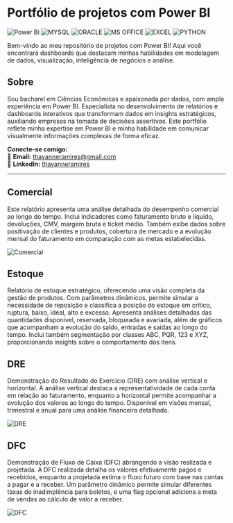 # Portfólio de projetos com Power BI
![Power Bi](https://img.shields.io/badge/power_bi-F2C811?style=for-the-badge&logo=powerbi&logoColor=black)
![MYSQL](https://img.shields.io/badge/MySQL-00000F?style=for-the-badge&logo=mysql&logoColor=white)
![ORACLE](https://img.shields.io/badge/Oracle-Database-brightgreen?style=for-the-badge&logo=oracle)
![MS OFFICE](https://img.shields.io/badge/Microsoft_Office-D83B01?style=for-the-badge&logo=microsoft-office&logoColor=white)
![EXCEL](https://img.shields.io/badge/Microsoft_Excel-217346?style=for-the-badge&logo=microsoft-excel&logoColor=white)
![PYTHON](https://img.shields.io/badge/python-3670A0?style=for-the-badge&logo=python&logoColor=ffdd54)


Bem-vindo ao meu repositório de projetos com Power BI! Aqui você encontrará dashboards que destacam minhas habilidades em modelagem de dados, visualização, inteligência de negócios e análise.

## Sobre
Sou bacharel em Ciências Econômicas e apaixonada por dados, com ampla experiência em Power BI. Especialista no desenvolvimento de relatórios e dashboards interativos que transformam dados em insights estratégicos, auxiliando empresas na tomada de decisões assertivas. Este portfólio reflete minha expertise em Power BI e minha habilidade em comunicar visualmente informações complexas de forma eficaz. 

**Conecte-se comigo:**  
📧 **Email:** [thayanneramires@gmail.com](mailto:thayanneramires@gmail.com)  
💼 **LinkedIn:** [thayanneramires](https://www.linkedin.com/in/thayanneramires/)

---
## Comercial
Este relatório apresenta uma análise detalhada do desempenho comercial ao longo do tempo. Inclui indicadores como faturamento bruto e líquido, devoluções, CMV, margem bruta e ticket médio. Também exibe dados sobre positivação de clientes e produtos, cobertura de mercado e a evolução mensal do faturamento em comparação com as metas estabelecidas.

![Comercial](https://github.com/user-attachments/assets/090bb779-51bf-4bf2-85d1-dd7b0b9da07c)

## Estoque
Relatório de estoque estratégico, oferecendo uma visão completa da gestão de produtos. Com parâmetros dinâmicos, permite simular a necessidade de reposição e classifica a posição do estoque em crítico, ruptura, baixo, ideal, alto e excesso. Apresenta análises detalhadas das quantidades disponível, reservada, bloqueada e avariada, além de gráficos que acompanham a evolução do saldo, entradas e saídas ao longo do tempo. Inclui também segmentação por classes ABC, PQR, 123 e XYZ, proporcionando insights sobre o comportamento dos itens.


## DRE
Demonstração do Resultado do Exercício (DRE) com análise vertical e horizontal. A análise vertical destaca a representatividade de cada conta em relação ao faturamento, enquanto a horizontal permite acompanhar a evolução dos valores ao longo do tempo. Disponível em visões mensal, trimestral e anual para uma análise financeira detalhada.

![DRE](https://github.com/user-attachments/assets/59ee1ee7-4739-49ba-9e6d-9401a44eb057)

## DFC
Demonstração de Fluxo de Caixa (DFC) abrangendo a visão realizada e projetada. A DFC realizada detalha os valores efetivamente pagos e recebidos, enquanto a projetada estima o fluxo futuro com base nas contas a pagar e a receber. Um parâmetro dinâmico permite simular diferentes taxas de inadimplência para boletos, e uma flag opcional adiciona a meta de vendas ao cálculo de valor a receber.

![DFC](https://github.com/user-attachments/assets/720c5380-efd9-4c08-bff5-5478bbc90657)
